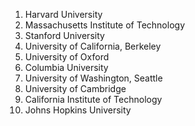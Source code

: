 1. Harvard University
2. Massachusetts Institute of Technology
3. Stanford University
4. University of California, Berkeley
5. University of Oxford
6. Columbia University
7. University of Washington, Seattle
8. University of Cambridge
9. California Institute of Technology
10. Johns Hopkins University
